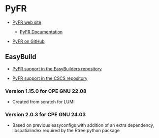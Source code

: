 # PyFR

  * [PyFR web site](https://www.pyfr.org/)

      * [PyFR Documentation](https://pyfr.readthedocs.io/en/latest/)

  * [PyFR on GitHub](https://github.com/PyFR/PyFR)


## EasyBuild

  * [PyFR support in the EasyBuilders repository](https://github.com/easybuilders/easybuild-easyconfigs/tree/develop/easybuild/easyconfigs/p/PyFR)

  * [PyFR support in the CSCS repository](https://github.com/eth-cscs/production/tree/master/easybuild/easyconfigs/p/PyFR)


### Version 1.15.0 for CPE GNU 22.08

  * Created from scratch for LUMI

### Version 2.0.3 for CPE GNU 24.03

  * Based on previous easyconfigs with addition of an extra dependency, 
    libspatialindex required by the Rtree python package